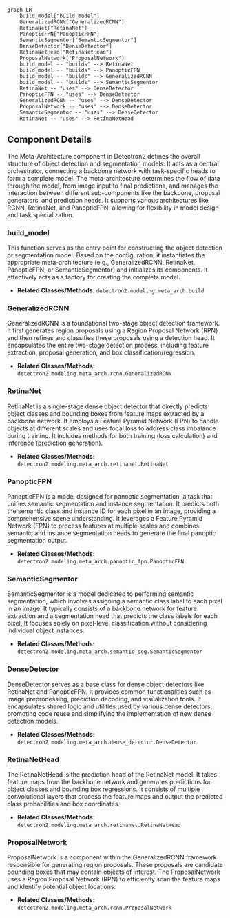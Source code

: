 ```mermaid
graph LR
    build_model["build_model"]
    GeneralizedRCNN["GeneralizedRCNN"]
    RetinaNet["RetinaNet"]
    PanopticFPN["PanopticFPN"]
    SemanticSegmentor["SemanticSegmentor"]
    DenseDetector["DenseDetector"]
    RetinaNetHead["RetinaNetHead"]
    ProposalNetwork["ProposalNetwork"]
    build_model -- "builds" --> RetinaNet
    build_model -- "builds" --> PanopticFPN
    build_model -- "builds" --> GeneralizedRCNN
    build_model -- "builds" --> SemanticSegmentor
    RetinaNet -- "uses" --> DenseDetector
    PanopticFPN -- "uses" --> DenseDetector
    GeneralizedRCNN -- "uses" --> DenseDetector
    ProposalNetwork -- "uses" --> DenseDetector
    SemanticSegmentor -- "uses" --> DenseDetector
    RetinaNet -- "uses" --> RetinaNetHead
```

## Component Details

The Meta-Architecture component in Detectron2 defines the overall structure of object detection and segmentation models. It acts as a central orchestrator, connecting a backbone network with task-specific heads to form a complete model. The meta-architecture determines the flow of data through the model, from image input to final predictions, and manages the interaction between different sub-components like the backbone, proposal generators, and prediction heads. It supports various architectures like RCNN, RetinaNet, and PanopticFPN, allowing for flexibility in model design and task specialization.

### build_model
This function serves as the entry point for constructing the object detection or segmentation model. Based on the configuration, it instantiates the appropriate meta-architecture (e.g., GeneralizedRCNN, RetinaNet, PanopticFPN, or SemanticSegmentor) and initializes its components. It effectively acts as a factory for creating the complete model.
- **Related Classes/Methods**: `detectron2.modeling.meta_arch.build`

### GeneralizedRCNN
GeneralizedRCNN is a foundational two-stage object detection framework. It first generates region proposals using a Region Proposal Network (RPN) and then refines and classifies these proposals using a detection head. It encapsulates the entire two-stage detection process, including feature extraction, proposal generation, and box classification/regression.
- **Related Classes/Methods**: `detectron2.modeling.meta_arch.rcnn.GeneralizedRCNN`

### RetinaNet
RetinaNet is a single-stage dense object detector that directly predicts object classes and bounding boxes from feature maps extracted by a backbone network. It employs a Feature Pyramid Network (FPN) to handle objects at different scales and uses focal loss to address class imbalance during training. It includes methods for both training (loss calculation) and inference (prediction generation).
- **Related Classes/Methods**: `detectron2.modeling.meta_arch.retinanet.RetinaNet`

### PanopticFPN
PanopticFPN is a model designed for panoptic segmentation, a task that unifies semantic segmentation and instance segmentation. It predicts both the semantic class and instance ID for each pixel in an image, providing a comprehensive scene understanding. It leverages a Feature Pyramid Network (FPN) to process features at multiple scales and combines semantic and instance segmentation heads to generate the final panoptic segmentation output.
- **Related Classes/Methods**: `detectron2.modeling.meta_arch.panoptic_fpn.PanopticFPN`

### SemanticSegmentor
SemanticSegmentor is a model dedicated to performing semantic segmentation, which involves assigning a semantic class label to each pixel in an image. It typically consists of a backbone network for feature extraction and a segmentation head that predicts the class labels for each pixel. It focuses solely on pixel-level classification without considering individual object instances.
- **Related Classes/Methods**: `detectron2.modeling.meta_arch.semantic_seg.SemanticSegmentor`

### DenseDetector
DenseDetector serves as a base class for dense object detectors like RetinaNet and PanopticFPN. It provides common functionalities such as image preprocessing, prediction decoding, and visualization tools. It encapsulates shared logic and utilities used by various dense detectors, promoting code reuse and simplifying the implementation of new dense detection models.
- **Related Classes/Methods**: `detectron2.modeling.meta_arch.dense_detector.DenseDetector`

### RetinaNetHead
The RetinaNetHead is the prediction head of the RetinaNet model. It takes feature maps from the backbone network and generates predictions for object classes and bounding box regressions. It consists of multiple convolutional layers that process the feature maps and output the predicted class probabilities and box coordinates.
- **Related Classes/Methods**: `detectron2.modeling.meta_arch.retinanet.RetinaNetHead`

### ProposalNetwork
ProposalNetwork is a component within the GeneralizedRCNN framework responsible for generating region proposals. These proposals are candidate bounding boxes that may contain objects of interest. The ProposalNetwork uses a Region Proposal Network (RPN) to efficiently scan the feature maps and identify potential object locations.
- **Related Classes/Methods**: `detectron2.modeling.meta_arch.rcnn.ProposalNetwork`
